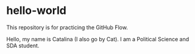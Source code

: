 # hello-world
This repository is for practicing the GitHub Flow.

Hello, my name is Catalina (I also go by Cat). I am a Political Science and SDA student. 
